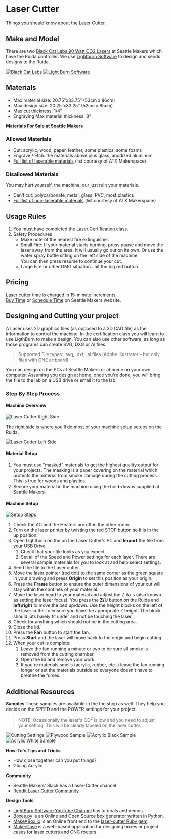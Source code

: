 # Laser Cutter

Things you should know about the Laser Cutter.

## Make and Model
There are two [Black Cat Labs 90 Watt CO2 Lasers](https://www.blackcatlabs.xyz/laser-cutters) at Seattle Makers which have the Ruida controller. We use [Lightburn Software](https://lightburnsoftware.com/) to design and sends designs to the Ruida.

[![Black Cat Labs](../static/img/laser-cutter/black_cat_labs.png)](https://www.blackcatlabs.xyz/laser-cutters)
[![Light Burn Software](../static/img/laser-cutter/Title_LightBurn_360x.jpg)](https://lightburnsoftware.com/)

## Materials

- Max material size: 20.75″x33.75″ (53cm x 86cm)
- Max design size: 20.25″x33.25″ (52cm x 85cm)
- Max cut thickness: 1/4”
- Engraving Max material thickness: 8”

**[Materials For Sale at Seattle Makers](https://seattlemakers.org/store/items/supplies/)**

### Allowed Materials
 
- Cut: acrylic, wood, paper, leather, some plastics, some foams
- Engrave / Etch: the materials above plus glass, anodized aluminum
- [Full list of laserable materials](../static/files/Laser-cut-and-dont-cut-materials-list.pdf) (list courtesy of ATX Makerspace)

### Disallowed Materials
You may hurt yourself, the machine, our just ruin your materials.

- Can’t cut: polycarbonate, metal, glass, PVC, most plastics
- [Full list of non-laserable materials](../static/files/Laser-cut-and-dont-cut-materials-list.pdf) (list courtesy of ATX Makerspace)


## Usage Rules

1. You must have completed the [Laser Certification class](https://seattlemakers.org/catalog#lasercert).
1. Safety Procedures
    - Make note of the nearest fire extinguisher.
    - Small Fire: If your material starts burning, press pause and move the laser away from the area. It will usually go out on its own. Or use the water spray bottle sitting on the left side of the machine.  
    You can then press resume to continue your cut.
    - Large Fire or other OMG situation.. hit the big red button.

## Pricing

Laser cutter time is charged in 15-minute increments.  
[Buy Time](https://seattlemakers.org/store/time-laser/) or [Schedule Time](https://seattlemakers.org/schedule/#lasers) on Seattle Makers website.



## Designing and Cutting your project

A Laser uses 2D graphics files (as opposed to a 3D CAD file) as the information to control the machine. In the certification class you will learn to use LigthBurn to make a design. You can also use other software, as long as those programs can create SVG, DXG or AI files.

> Supported File types: .svg, .dxf, .ai files (Adobe Illustrator – but only files with ONE artboard)

You can design on the PCs at Seattle Makers or at home on your own computer. Assuming you design at home, once you're done, you will bring the file to the lab on a USB drive or email it to the lab. 

### Step By Step Process

#### Machine Overview

![Laser Cutter Right Side](../static/img/laser-cutter/LaserCutter_right_side.png)

The right side is where you'll do most of your machine setup setups on the Ruida.

![Laser Cutter Left Side](../static/img/laser-cutter/LaserCutter_left_side.png)



#### Material Setup

1. You must use "masked" materials to get the highest quality output for your projects. The masking is a paper covering on the material which protects the material from smoke damage during the cutting process. This is true for woods and plastics.
1. Secure your material in the machine using the hold-downs supplied at Seattle Makers.

#### Machine Setup

![Setup Steps](../static/img/laser-cutter/LaserCutter_procedure.png)

1. Check the AC and the Heaters are off in the other room.
1. Turn on the laser printer by twisting the red STOP button so it is in the up position.
1. Open Lightburn on the on the Laser Cutter's PC and **Import** the file from your USB Drive.
    1. Check that your file looks as you expect.
    1. Set all of the Speed and Power settings for each layer. There are several sample materials for you to look at and help select settings.
1. Send the file to the Laser cutter.
1. Move the laser pointer (red dot) to the same corner as the green square in your drawing and press **Origin** to set this position as your origin.
1. Press the **Frame** button to ensure the outer dimensions of your cut will stay within the confines of your material.
1. Move the laser head to your material and adjust the Z Axis (also known as setting the laser focus). You press the **Z/U** button on the Ruida and **left\right** to move the bed up\down. Use the height blocks on the left of the laser cutter to ensure you have the appropriate Z height. The block should juts barely fit under and not be touching the laser.
1. Check for anything which should not be in the cutting area. 
1. Close the lid.
1. Press the **Fan** button to start the fan.
1. Press **Start** and the laser will move back to the origin and begin cutting.
1. When your cut is complete:
    1. Leave the fan running a minute or two to be sure all smoke is removed from the cutting chamber.
    1. Open the lid and remove your work.
    1. If you're materials smells (acrylic, rubber, etc..) leave the fan running longer or set the materials outside so everyone doesn't have to breathe the fumes.

## Additional Resources
**Samples**
These samples are available in the the shop as well.
They help you decide on the SPEED and the POWER settings for your project.

> NOTE: Ocassionally the laser's CO<sup>2</sup> is low and you need to adjust your setting. This will be clearly labeled on the laser cutter.

![Cutting Settings](../static/img/laser-cutter/LaserCutter_settings.png)
![Plywood Sample](../static/img/laser-cutter/LaserCutter_sample_plywood.png)
![Acrylic Black Sample](../static/img/laser-cutter/LaserCutter_sample_acrylic_black.png)
![Acrylic White Sample](../static/img/laser-cutter/LaserCutter_sample_acrylic_white.png)

**How-To's Tips and Tricks**

- How close together can you put things?
- Gluing Acrylic

**Community**

 - Seattle Makers' Slack has a Laser-Cutter channel
- [Reddit Laser Cutter Community](https://www.reddit.com/r/lasercutting/)

 **Design Tools** 

 - [LightBurn Software YouTube Channel](https://www.youtube.com/c/LightBurnSoftware/playlists) has tutorials and demos.
 - [Boxes.py](https://festi.info/boxes.py/) is an Online and Open Source box generator written in Python.
 - [MakeABox.io](https://makeabox.io/) is an Online front end to the [laser-cutter Ruby gem](https://github.com/kigster/laser-cutter)
 - [MakerCase](https://www.makercase.com) is a web-based application for designing boxes or project cases for laser cutters and CNC routers. 
